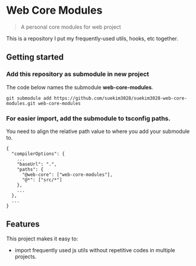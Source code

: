 # Web Core Modules

> A personal core modules for web project

This is a repository I put my frequently-used utils, hooks, etc together.

## Getting started

### Add this repository as submodule in new project

The code below names the submodule **web-core-modules**.

`git submodule add https://github.com/suekim3028/suekim3028-web-core-modules.git web-core-modules`

### For easier import, add the submodule to tsconfig paths.

You need to align the relative path value to where you add your submodule to.

```
{
  "compilerOptions": {
    ...
    "baseUrl": ".",
    "paths": {
      "@web-core": ["web-core-modules"],
      "@*": ["src/*"]
    },
    ...
  },
  ...
}
```

## Features

This project makes it easy to:

- import frequently used js utils without repetitive codes in multiple projects.
